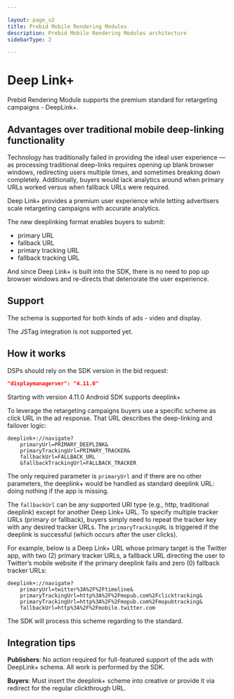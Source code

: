 ```yaml
---

layout: page_v2
title: Prebid Mobile Rendering Modules
description: Prebid Mobile Rendering Modules architecture
sidebarType: 2

---
```


# Deep Link+

Prebid Rendering Module supports the premium standard for retargeting campaigns - DeepLink+.

## Advantages over traditional mobile deep-linking functionality

Technology has traditionally failed in providing the ideal user experience — as processing traditional deep-links requires opening up blank browser windows, redirecting users multiple times, and sometimes breaking down completely. Additionally, buyers would lack analytics around when primary URLs worked versus when fallback URLs were required.

Deep Link+ provides a premium user experience while letting advertisers scale retargeting campaigns with accurate analytics.

The new deeplinking format enables buyers to submit:

* primary URL
* fallback URL
* primary tracking URL
* fallback tracking URL

And since Deep Link+ is built into the SDK, there is no need to pop up browser windows and re-directs that deteriorate the user experience.

## Support

The schema is supported for both kinds of ads - video and display.

The JSTag integration is not supported yet.

## How it works

DSPs should rely on the SDK version in the bid request:

```json
"displaymanagerver": "4.11.0"
```

Starting with version 4.11.0 Android SDK supports deeplink+

To leverage the retargeting campaigns buyers use a specific scheme as click URL in the ad response. That URL describes the deep-linking and failover logic:

```text
deeplink+://navigate?
    primaryUrl=PRIMARY_DEEPLINK&
    primaryTrackingUrl=PRIMARY_TRACKER&
    fallbackUrl=FALLBACK_URL
    &fallbackTrackingUrl=FALLBACK_TRACKER
```

The only required parameter is `primaryUrl` and if there are no other parameters, the deeplink+ would be handled as standard deeplink URL: doing nothing if the app is missing.

The `fallbackUrl` can be any supported URI type (e.g., http, traditional deeplink) except for another Deep Link+ URL. To specify multiple tracker URLs (primary or fallback), buyers simply need to repeat the tracker key with any desired tracker URLs. The `primaryTrackingURL` is triggered if the deeplink is successful (which occurs after the user clicks).

For example, below is a Deep Link+ URL whose primary target is the Twitter app, with two (2) primary tracker URLs, a fallback URL directing the user to Twitter’s mobile website if the primary deeplink fails and zero (0) fallback tracker URLs:

```text
deeplink+://navigate?
    primaryUrl=twitter%3A%2F%2Ftimeline&
    primaryTrackingUrl=http%3A%2F%2Fmopub.com%2Fclicktracking&
    primaryTrackingUrl=http%3A%2F%2Fmopub.com%2Fmopubtracking&
    fallbackUrl=http%3A%2F%2Fmobile.twitter.com
```

The SDK will process this scheme regarding to the standard.

## Integration tips

**Publishers**: No action required for full-featured support of the ads with DeepLink+ schema. All work is performed by the SDK.

**Buyers**: Must insert the deeplink+ scheme into creative or provide it via redirect for the regular clickthrough URL.
